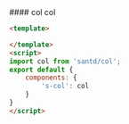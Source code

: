 <cn>
#### col
col
</cn>

```html
<template>

</template>
<script>
import col from 'santd/col';
export default {
    components: {
        's-col': col
    }
}
</script>
```
